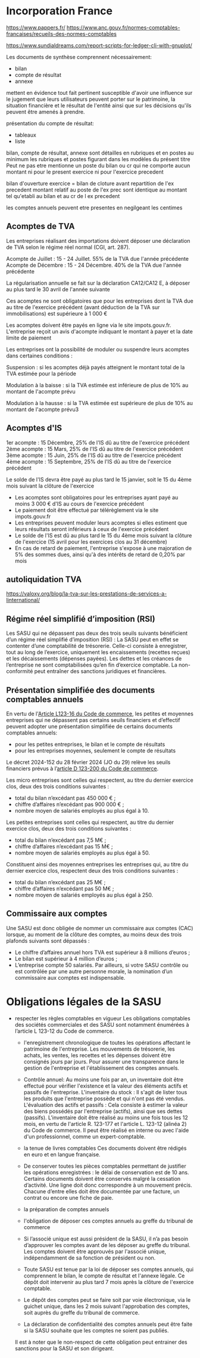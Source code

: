 # Incorporation France

https://www.pappers.fr/
https://www.anc.gouv.fr/normes-comptables-francaises/recueils-des-normes-comptables

https://www.sundialdreams.com/report-scripts-for-ledger-cli-with-gnuplot/

Les documents de synthèse comprennent nécessairement:
- bilan
- compte de résultat
- annexe 

mettent en évidence tout fait pertinent
susceptible d'avoir une influence sur le jugement que leurs utilisateurs
peuvent porter sur le patrimoine, la situation financière et le résultat de l'entité
ainsi que sur les décisions qu'ils peuvent être amenés à prendre.

présentation du compte de résultat:
- tableaux
- liste

bilan, compte de résultat, annexe
sont détailles en rubriques et en postes
au minimum les rubriques et postes figurant dans les modèles du présent titre
Peut ne pas etre mentionne un poste du bilan ou cr qui ne comporte aucun montant
ni pour le present exercice ni pour l'exercice precedent

bilan d'ouverture exercice = bilan de cloture avant repartition de l'ex precedent
montant relatif au poste de l'ex prec sont identique au montant tel qu'etabli au bilan et au cr de l ex precedent

les comptes annuels peuvent etre presentes en negilgeant les centimes




## Acomptes de TVA
Les entreprises réalisant des importations doivent déposer une déclaration de TVA selon le régime réel normal (CGI, art. 287).

Acompte de Juillet  : 15 - 24 Juillet.  55% de la TVA due l'année précédente
Acompte de Décembre : 15 - 24 Décembre. 40% de la TVA due l'année précédente

La régularisation annuelle se fait sur la déclaration CA12/CA12 E, à déposer au plus tard le 30 avril de l'année suivante

Ces acomptes ne sont obligatoires que pour les entreprises dont la TVA due au titre de l'exercice précédent (avant déduction de la TVA sur immobilisations) est supérieure à 1 000 €

Les acomptes doivent être payés en ligne via le site impots.gouv.fr. L'entreprise reçoit un avis d'acompte indiquant le montant à payer et la date limite de paiement

Les entreprises ont la possibilité de moduler ou suspendre leurs acomptes dans certaines conditions :

Suspension : 
si les acomptes déjà payés atteignent le montant total de la TVA estimée pour la période

Modulation à la baisse : 
si la TVA estimée est inférieure de plus de 10% au montant de l'acompte prévu

Modulation à la hausse :
si la TVA estimée est supérieure de plus de 10% au montant de l'acompte prévu3


## Acomptes d'IS
1er acompte : 15 Décembre, 25% de l'IS dû au titre de l'exercice précédent
2ème acompte : 15 Mars, 25% de l'IS dû au titre de l'exercice précédent
3ème acompte : 15 Juin, 25% de l'IS dû au titre de l'exercice précédent
4ème acompte : 15 Septembre, 25% de l'IS dû au titre de l'exercice précédent

Le solde de l'IS devra être payé au plus tard le 15 janvier, soit le 15 du 4ème mois suivant la clôture de l'exercice

- Les acomptes sont obligatoires pour les entreprises ayant payé au moins 3 000 € d'IS au cours de l'exercice précédent
- Le paiement doit être effectué par télérèglement via le site impots.gouv.fr
- Les entreprises peuvent moduler leurs acomptes si elles estiment que leurs résultats seront inférieurs à ceux de l'exercice précédent
- Le solde de l'IS est dû au plus tard le 15 du 4ème mois suivant la clôture de l'exercice (15 avril pour les exercices clos au 31 décembre)
- En cas de retard de paiement, l'entreprise s'expose à une majoration de 5% des sommes dues, ainsi qu'à des intérêts de retard de 0,20% par mois

## autoliquidation TVA
https://valoxy.org/blog/la-tva-sur-les-prestations-de-services-a-linternational/

## Régime réel simplifié d’imposition (RSI)

Les SASU qui ne dépassent pas deux des trois seuils suivants bénéficient d’un régime réel simplifié d’imposition (RSI) : La SASU peut en effet se contenter d’une comptabilité de trésorerie. Celle-ci consiste à enregistrer, tout au long de l’exercice, uniquement les encaissements (recettes reçues) et les décaissements (dépenses payées). Les dettes et les créances de l’entreprise ne sont comptabilisées qu’en fin d’exercice comptable.
La non-conformité peut entraîner des sanctions juridiques et financières.


## Présentation simplifiée des documents comptables annuels

En vertu de l'[Article L123-16 du Code de commerce](https://www.legifrance.gouv.fr/codes/article_lc/LEGIARTI000038611029), les petites et moyennes entreprises qui ne dépassent pas certains seuils financiers et d’effectif peuvent adopter une présentation simplifiée de certains documents comptables annuels:
 - pour les petites entreprises, le bilan et le compte de résultats
 - pour les entreprises moyennes, seulement le compte de résultats

Le décret 2024-152 du 28 février 2024 (JO du 29) relève les seuils financiers prévus à l’[article D 123-200 du Code de commerce](https://www.legifrance.gouv.fr/codes/id/LEGIARTI000049216681/2024-03-04/#LEGIARTI000049216681).

Les micro entreprises sont celles qui respectent, au titre du dernier exercice clos, deux des trois conditions suivantes : 
- total du bilan n’excédant pas 450 000 € ; 
- chiffre d’affaires n’excédant pas 900 000 € ; 
- nombre moyen de salariés employés au plus égal à 10. 

Les petites entreprises sont celles qui respectent, au titre du dernier exercice clos, deux des trois conditions suivantes : 
- total du bilan n’excédant pas 7,5 M€ ; 
- chiffre d’affaires n’excédant pas 15 M€ ; 
- nombre moyen de salariés employés au plus égal à 50. 

Constituent ainsi des moyennes entreprises les entreprises qui, au titre du dernier exercice clos, respectent deux des trois conditions suivantes : 
- total du bilan n’excédant pas 25 M€ ; 
- chiffre d’affaires n’excédant pas 50 M€ ; 
- nombre moyen de salariés employés au plus égal à 250. 

## Commissaire aux comptes

Une SASU est donc obligée de nommer un commissaire aux comptes (CAC) lorsque, au moment de la clôture des comptes, au moins deux des trois plafonds suivants sont dépassés :
- Le chiffre d’affaires annuel hors TVA est supérieur à 8 millions d’euros ;
- Le bilan est supérieur à 4 million d’euros ;
- L’entreprise compte 50 salariés. 
Par ailleurs, si votre SASU contrôle ou est contrôlée par une autre personne morale, la nomination d’un commissaire aux comptes est indispensable.  


# Obligations légales de la SASU
- respecter les règles comptables en vigueur
Les obligations comptables des sociétés commerciales et des SASU sont notamment énumérées à l’article L 123-12 du Code de commerce. 
	- l'enregistrement chronologique de toutes les opérations affectant le patrimoine de l'entreprise.
	Les mouvements de trésorerie, les achats, les ventes, les recettes et les dépenses doivent être consignés jours par jours. Pour assurer une transparence dans le gestion de l'entreprise et l'établissement des comptes annuels.
	- Contrôle annuel: Au moins une fois par an, un inventaire doit être effectué pour vérifier l'existence et la valeur des éléments actifs et passifs de l'entreprise.
	L'inventaire du stock : Il s'agit de lister tous les produits que l'entreprise possède et qui n'ont pas été vendus.
	L'évaluation des actifs et passifs : Cela consiste à estimer la valeur des biens possédés par l'entreprise (actifs), ainsi que ses dettes (passifs).
	L'inventaire doit être réalisé au moins une fois tous les 12 mois, en vertu de l'article R. 123-177 et l'article L. 123-12 (alinéa 2) du Code de commerce. Il peut être réalisé en interne ou avec l'aide d'un professionnel, comme un expert-comptable.
	- la tenue de livres comptables
	 Ces documents doivent être rédigés en euro et en langue française. 
	- De conserver toutes les pièces comptables permettant de justifier les opérations enregistrées :  le délai de conservation est de 10 ans. Certains documents doivent être conservés malgré la cessation d’activité. 
	Une ligne doit donc correspondre à un mouvement précis. Chacune d’entre elles doit être documentée par une facture, un contrat ou encore une fiche de paie.
	- la préparation de comptes annuels
	- l'obligation de déposer ces comptes annuels au greffe du tribunal de commerce

	- Si l’associé unique est aussi président de la SASU, il n’a pas besoin d’approuver les comptes avant de les déposer au greffe du tribunal. Les comptes doivent être approuvés par l'associé unique, indépendamment de sa fonction de président ou non.

	- Toute SASU est tenue par la loi de déposer ses comptes annuels, qui comprennent le bilan, le compte de résultat et l'annexe légale. Ce dépôt doit intervenir au plus tard 7 mois après la clôture de l'exercice comptable. 
	
	- Le dépôt des comptes peut se faire soit par voie électronique, via le guichet unique, dans les 2 mois suivant l'approbation des comptes, soit auprès du greffe du tribunal de commerce.

	- La déclaration de confidentialité des comptes annuels peut être faite si la SASU souhaite que les comptes ne soient pas publiés.
	
	Il est à noter que le non-respect de cette obligation peut entrainer des sanctions pour la SASU et son dirigeant.
